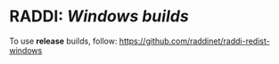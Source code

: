 # RADDI: *Windows builds*

To use **release** builds, follow: https://github.com/raddinet/raddi-redist-windows
